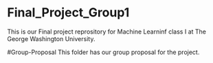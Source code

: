 # Final_Project_Group1
This is our Final project reprository for Machine Learninf class I at The George Washington University.

  #Group-Proposal
  This folder has our group proposal for the project.
  
  
